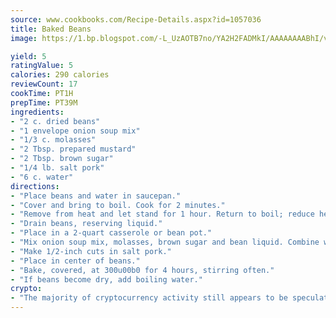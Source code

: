 ```yaml
---
source: www.cookbooks.com/Recipe-Details.aspx?id=1057036
title: Baked Beans
image: https://1.bp.blogspot.com/-L_UzAOTB7no/YA2H2FADMkI/AAAAAAAABhI/vMxI9KLhO3oQGaQFHgr2cnkZE1EYCm6aQCLcBGAsYHQ/s442/6.png

yield: 5
ratingValue: 5
calories: 290 calories
reviewCount: 17
cookTime: PT1H
prepTime: PT39M
ingredients:
- "2 c. dried beans"
- "1 envelope onion soup mix"
- "1/3 c. molasses"
- "2 Tbsp. prepared mustard"
- "2 Tbsp. brown sugar"
- "1/4 lb. salt pork"
- "6 c. water"
directions:
- "Place beans and water in saucepan."
- "Cover and bring to boil. Cook for 2 minutes."
- "Remove from heat and let stand for 1 hour. Return to boil; reduce heat and simmer for 10 minutes."
- "Drain beans, reserving liquid."
- "Place in a 2-quart casserole or bean pot."
- "Mix onion soup mix, molasses, brown sugar and bean liquid. Combine with beans."
- "Make 1/2-inch cuts in salt pork."
- "Place in center of beans."
- "Bake, covered, at 300u00b0 for 4 hours, stirring often."
- "If beans become dry, add boiling water."
crypto:
- "The majority of cryptocurrency activity still appears to be speculative."
---
```

